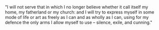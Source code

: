"I will not serve that in which I no longer believe whether it call itself my home, my fatherland or my church: and I will try to express myself in some mode of life or art as freely as I can and as wholly as I can, using for my defence the only arms I allow myself to use – silence, exile, and cunning."